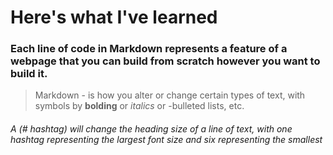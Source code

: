 # Here's what I've learned

### Each line of code in Markdown represents a feature of a webpage that you can build from scratch however you want to build it.


> Markdown - is how you alter or change certain types of text, with symbols by **bolding** or *italics* or -bulleted lists, etc. 

###### A (# hashtag) will change the heading size of a line of text, with one hashtag representing the largest font size and six representing the smallest  
